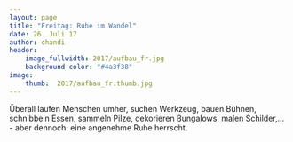 ```yaml
---
layout: page
title: "Freitag: Ruhe im Wandel"
date: 26. Juli 17
author: chandi
header:
    image_fullwidth: 2017/aufbau_fr.jpg
    background-color: "#4a3f38"
image:
    thumb:  2017/aufbau_fr.thumb.jpg
---
```

Überall laufen Menschen umher, suchen Werkzeug, bauen Bühnen, schnibbeln Essen, sammeln Pilze, dekorieren Bungalows, malen Schilder,... - aber dennoch: eine angenehme Ruhe herrscht.

